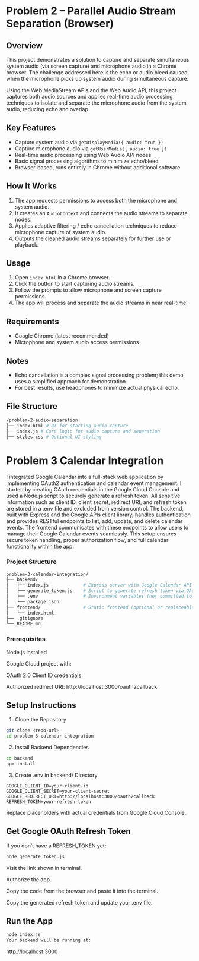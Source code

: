 # Problem 2 – Parallel Audio Stream Separation (Browser)

## Overview

This project demonstrates a solution to capture and separate simultaneous system audio (via screen capture) and microphone audio in a Chrome browser. The challenge addressed here is the echo or audio bleed caused when the microphone picks up system audio during simultaneous capture.

Using the Web MediaStream APIs and the Web Audio API, this project captures both audio sources and applies real-time audio processing techniques to isolate and separate the microphone audio from the system audio, reducing echo and overlap.

## Key Features

- Capture system audio via `getDisplayMedia({ audio: true })`
- Capture microphone audio via `getUserMedia({ audio: true })`
- Real-time audio processing using Web Audio API nodes
- Basic signal processing algorithms to minimize echo/bleed
- Browser-based, runs entirely in Chrome without additional software

## How It Works

1. The app requests permissions to access both the microphone and system audio.
2. It creates an `AudioContext` and connects the audio streams to separate nodes.
3. Applies adaptive filtering / echo cancellation techniques to reduce microphone capture of system audio.
4. Outputs the cleaned audio streams separately for further use or playback.

## Usage

1. Open `index.html` in a Chrome browser.
2. Click the button to start capturing audio streams.
3. Follow the prompts to allow microphone and screen capture permissions.
4. The app will process and separate the audio streams in near real-time.

## Requirements

- Google Chrome (latest recommended)
- Microphone and system audio access permissions

## Notes

- Echo cancellation is a complex signal processing problem; this demo uses a simplified approach for demonstration.
- For best results, use headphones to minimize actual physical echo.

## File Structure
```bash
/problem-2-audio-separation
├── index.html # UI for starting audio capture
├── index.js # Core logic for audio capture and separation
├── styles.css # Optional UI styling
```

# Problem 3 Calendar Integration 

I integrated Google Calendar into a full-stack web application by implementing OAuth2 authentication and calendar event management. I started by creating OAuth credentials in the Google Cloud Console and used a Node.js script to securely generate a refresh token. All sensitive information such as client ID, client secret, redirect URI, and refresh token are stored in a .env file and excluded from version control. The backend, built with Express and the Google APIs client library, handles authentication and provides RESTful endpoints to list, add, update, and delete calendar events. The frontend communicates with these endpoints to allow users to manage their Google Calendar events seamlessly. This setup ensures secure token handling, proper authorization flow, and full calendar functionality within the app.

### Project Structure

```bash
problem-3-calendar-integration/
├── backend/
│   ├── index.js             # Express server with Google Calendar API logic
│   ├── generate_token.js    # Script to generate refresh token via OAuth
│   ├── .env                 # Environment variables (not committed to Git)
│   └── package.json
├── frontend/                # Static frontend (optional or replaceable)
│   └── index.html
├── .gitignore
└── README.md
```

### Prerequisites

Node.js installed

Google Cloud project with:

OAuth 2.0 Client ID credentials

Authorized redirect URI: http://localhost:3000/oauth2callback

## Setup Instructions

1. Clone the Repository
   
```bash
git clone <repo-url>
cd problem-3-calendar-integration
```

2. Install Backend Dependencies
   
```bash
cd backend
npm install
```

3. Create .env in backend/ Directory
   
```env   
GOOGLE_CLIENT_ID=your-client-id
GOOGLE_CLIENT_SECRET=your-client-secret
GOOGLE_REDIRECT_URI=http://localhost:3000/oauth2callback
REFRESH_TOKEN=your-refresh-token
```
Replace placeholders with actual credentials from Google Cloud Console.

## Get Google OAuth Refresh Token
If you don’t have a REFRESH_TOKEN yet:

```bash
node generate_token.js
```

Visit the link shown in terminal.

Authorize the app.

Copy the code from the browser and paste it into the terminal.

Copy the generated refresh token and update your .env file.

## Run the App
```bash
node index.js
Your backend will be running at:
```
http://localhost:3000
